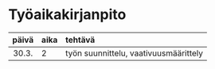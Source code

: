 # Työaikakirjanpito

| päivä | aika | tehtävä  |
| :----:|:-----| :-----|
| 30.3. | 2    | työn suunnittelu, vaativuusmäärittely |
